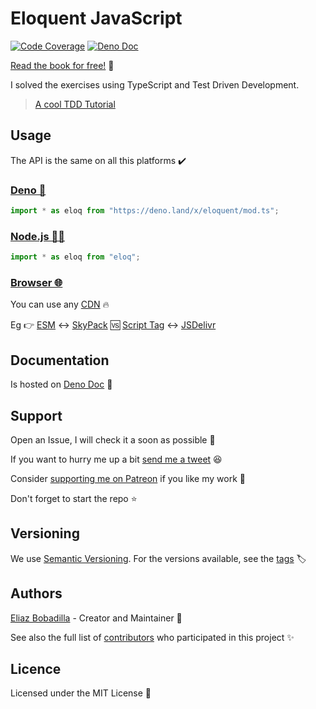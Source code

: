 # Eloquent JavaScript

[![Code Coverage](https://codecov.io/gh/ultirequiem/eloquent-javascript/branch/main/graph/badge.svg)](https://codecov.io/gh/ultirequiem/eloquent-javascript)
[![Deno Doc](https://doc.deno.land/badge.svg)](https://doc.deno.land/https/deno.land/x/eloquent/mod.ts)

[Read the book for free!](https://eloquentjavascript.net) 📖

I solved the exercises using TypeScript and Test Driven Development.

> [A cool TDD Tutorial](https://github.com/dwyl/learn-tdd)

## Usage

The API is the same on all this platforms ✔️

### [Deno 🦕](https://deno.land/x/eloq)

```javascript
import * as eloq from "https://deno.land/x/eloquent/mod.ts";
```

### [Node.js 🐢🚀](https://npmjs.com/package/eloq)

```javascript
import * as eloq from "eloq";
```

### [Browser 🌐](https://developer.mozilla.org/en-US/docs/Glossary/Browser)

You can use any [CDN](https://en.wikipedia.org/wiki/Content_delivery_network) 🔥

Eg 👉
[ESM](https://developer.mozilla.org/en-US/docs/Web/JavaScript/Guide/Modules) ↔️
[SkyPack](https://cdn.skypack.dev/eloq) 🆚
[Script Tag](https://developer.mozilla.org/en-US/docs/Web/HTML/Element/script)
↔️ [JSDelivr](https://cdn.jsdelivr.net/npm/eloq)

## Documentation

Is hosted on
[Deno Doc](https://doc.deno.land/https://deno.land/x/eloquent/mod.ts) 📄

## Support

Open an Issue, I will check it a soon as possible 👀

If you want to hurry me up a bit
[send me a tweet](https://twitter.com/UltiRequiem) 😆

Consider [supporting me on Patreon](https://patreon.com/UltiRequiem) if you like
my work 🙏

Don't forget to start the repo ⭐

## Versioning

We use [Semantic Versioning](http://semver.org). For the versions available, see
the [tags](https://github.com/UltiRequiem/eloquent/tags) 🏷️

## Authors

[Eliaz Bobadilla](https://ultirequiem.com) - Creator and Maintainer 💪

See also the full list of
[contributors](https://github.com/UltiRequiem/eloquent/contributors) who
participated in this project ✨

## Licence

Licensed under the MIT License 📄
